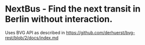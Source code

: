 # NextBus - Find the next transit in Berlin without interaction.

Uses BVG API as described in https://github.com/derhuerst/bvg-rest/blob/2/docs/index.md